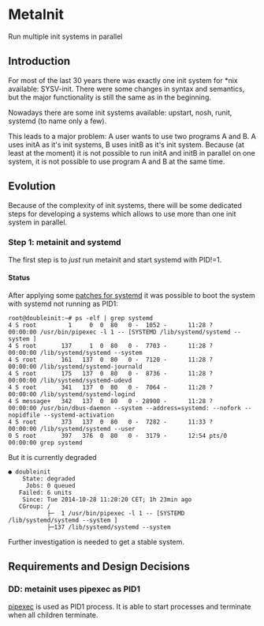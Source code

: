 # MetaInit
Run multiple init systems in parallel

## Introduction
For most of the last 30 years there was exactly one init system for
*nix available: SYSV-init.  There were some changes in syntax and
semantics, but the major functionality is still the same as in the
beginning.

Nowadays there are some init systems available: upstart, nosh, runit,
systemd (to name only a few).

This leads to a major problem:
A user wants to use two programs A and B. A uses initA as it's init
systems, B uses initB as it's init system.  Because (at least at the
moment) it is not possible to run initA and initB in parallel on one
system, it is not possible to use program A and B at the same time.

## Evolution
Because of the complexity of init systems, there will be some
dedicated steps for developing a systems which allows to use more than
one init system in parallel.

### Step 1: metainit and systemd
The first step is to _just_ run metainit and start systemd with
PID!=1.

#### Status
After applying some [patches for
systemd](patches/patches/systemd-1faef9059081b821b7d7a4a1e65013cd8beaaca3.diff)
it was possible to boot the system with systemd not running as PID1:

    root@doubleinit:~# ps -elf | grep systemd
    4 S root         1     0  0  80   0 -  1052 -      11:28 ?        00:00:00 /usr/bin/pipexec -l 1 -- [SYSTEMD /lib/systemd/systemd --system ]
    4 S root       137     1  0  80   0 -  7703 -      11:28 ?        00:00:00 /lib/systemd/systemd --system
    4 S root       161   137  0  80   0 -  7120 -      11:28 ?        00:00:00 /lib/systemd/systemd-journald
    4 S root       175   137  0  80   0 -  8736 -      11:28 ?        00:00:00 /lib/systemd/systemd-udevd
    4 S root       341   137  0  80   0 -  7064 -      11:28 ?        00:00:00 /lib/systemd/systemd-logind
    4 S message+   342   137  0  80   0 - 28900 -      11:28 ?        00:00:00 /usr/bin/dbus-daemon --system --address=systemd: --nofork --nopidfile --systemd-activation
    4 S root       373   137  0  80   0 -  7282 -      11:33 ?        00:00:00 /lib/systemd/systemd --user
    0 S root       397   376  0  80   0 -  3179 -      12:54 pts/0    00:00:00 grep systemd

But it is currently degraded

    ● doubleinit
        State: degraded
         Jobs: 0 queued
       Failed: 6 units
        Since: Tue 2014-10-28 11:28:20 CET; 1h 23min ago
       CGroup: /
               ├─  1 /usr/bin/pipexec -l 1 -- [SYSTEMD /lib/systemd/systemd --system ]
               ├─137 /lib/systemd/systemd --system

Further investigation is needed to get a stable system.

## Requirements and Design Decisions

### DD: metainit uses pipexec as PID1
[pipexec](https://github.com/flonatel/pipexec) is used as PID1
process.  It is able to start processes and terminate when all
children terminate.


